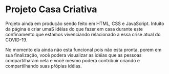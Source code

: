 # Projeto Casa Criativa
Projeto ainda em produção sendo feito em HTML, CSS e JavaScript. Intuito da página é criar umaS idéias do que fazer em casa durante este confinamento que estamos vivenciando relacionado a essa crise atual do COVID-19.

No momento ela ainda não esta funcional pois não esta pronta, porem em sua finalização, vocẽ podera visualizar as idéias que as pessoas compartilharam nela e vocẽ mesmo poderá contribuir criando e compartilhando suas pŕópias idéias.
